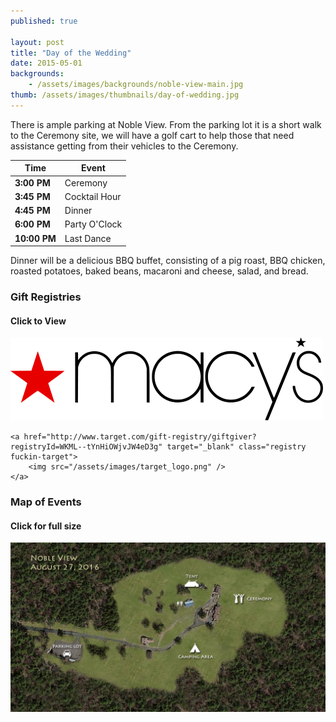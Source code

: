 ```yaml
---
published: true

layout: post
title: "Day of the Wedding"
date: 2015-05-01
backgrounds:
    - /assets/images/backgrounds/noble-view-main.jpg
thumb: /assets/images/thumbnails/day-of-wedding.jpg
---
```


There is ample parking at Noble View. From the parking lot it is a short walk to the Ceremony site, we will have a golf cart to help those that need assistance getting from their vehicles to the Ceremony.

| Time | Event |
| --- | --- |
| **3:00 PM** | Ceremony |
| **3:45 PM** | Cocktail Hour |
| **4:45 PM** | Dinner |
| **6:00 PM** | Party O'Clock |
| **10:00 PM** | Last Dance |

Dinner will be a delicious BBQ buffet, consisting of a pig roast, BBQ chicken, roasted potatoes, baked beans, macaroni and cheese, salad, and bread.

### Gift Registries

#### Click to View

<div class="registry-list">
    <a href="http://www1.macys.com/registry/wedding/guest/?registryId=6516820" target="_blank" class="registry">
        <img src="/assets/images/macys_logo.png" />
    </a>

    <a href="http://www.target.com/gift-registry/giftgiver?registryId=WKML--tYnHiOWjvJW4eD3g" target="_blank" class="registry fuckin-target">
        <img src="/assets/images/target_logo.png" />
    </a>
</div>

### Map of Events

#### Click for full size

<a href="/assets/images/map.jpg" target="_blank">
        <img src="/assets/images/map.jpg" title="Click for larger view" />
</a>
